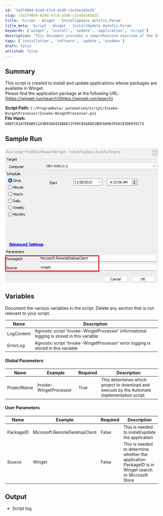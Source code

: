 ```yaml
---
id: '3a2f4004-624d-47c4-a5d0-c3c43e103e25'
slug: /3a2f4004-624d-47c4-a5d0-c3c43e103e25
title: 'Script - Winget - InstallUpdate Autofix,Param'
title_meta: 'Script - Winget - InstallUpdate Autofix,Param'
keywords: ['winget', 'install', 'update', 'application', 'script']
description: 'This document provides a comprehensive overview of the Invoke Winget Processor script, designed to install and update applications available in the Winget package manager. It includes details about the script path, file hash, sample run, variables, and parameters utilized within the script.'
tags: ['installation', 'software', 'update', 'windows']
draft: false
unlisted: false
---
```


## Summary

This script is created to install and update applications whose packages are available in Winget.  
Please find the application package at the following URL:  
[https://winget.run/search](https://winget.run/search)  

**Script Path:** `C:/ProgramData/_automation/script/Invoke-WingetProcessor/Invoke-WingetProcessor.ps1`  
**File Hash:** `606FC62A7E6AD61143B93A6426BAD11F99C05AAD01BDFA0963F6AC83D6935C73`  

## Sample Run

![Sample Run](../../../static/img/docs/3a2f4004-624d-47c4-a5d0-c3c43e103e25/image_1.webp)  

## Variables

Document the various variables in the script. Delete any section that is not relevant to your script.

| Name       | Description                                                                                             |
|------------|---------------------------------------------------------------------------------------------------------|
| LogContent | Agnostic script 'Invoke-WingetProcessor' informational logging is stored in this variable              |
| ErrorLog   | Agnostic script 'Invoke-WingetProcessor' error logging is stored in this variable                      |

#### Global Parameters

| Name         | Example                     | Required | Description                                                                                                   |
|--------------|-----------------------------|----------|---------------------------------------------------------------------------------------------------------------|
| ProjectName  | Invoke-WingetProcessor      | True     | This determines which project to download and execute by the Automate implementation script                   |

#### User Parameters

| Name      | Example                     | Required | Description                                                                                                   |
|-----------|-----------------------------|----------|---------------------------------------------------------------------------------------------------------------|
| PackageID | Microsoft.RemoteDesktopClient| False    | This is needed to install/update the application                                                              |
| Source    | Winget                      | False    | This is needed to determine whether the application PackageID is in Winget search or Microsoft Store          |

## Output

- Script log

